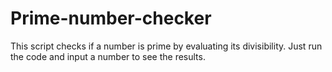 # Prime-number-checker
 This script checks if a number is prime by evaluating its divisibility. Just run the code and input a number to see the results.
